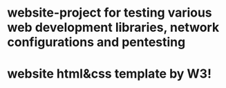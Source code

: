 # website-project for testing various web development libraries, network configurations and pentesting
# 
#
# website html&css template by W3!